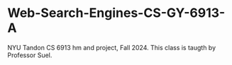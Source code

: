 # Web-Search-Engines-CS-GY-6913-A
NYU Tandon CS 6913 hm and project, Fall 2024. This class is taugth by Professor Suel.
